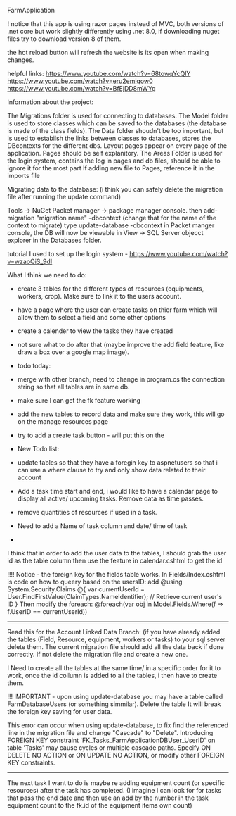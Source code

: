 FarmApplication

! notice that this app is using razor pages instead of MVC, both versions of .net core but work slightly differently
using .net 8.0, if downloading nuget files try to download version 8 of them.

the hot reload button will refresh the website is its open when making changes.

helpful links: https://www.youtube.com/watch?v=68towqYcQlY https://www.youtube.com/watch?v=eru2emiqow0 https://www.youtube.com/watch?v=BfEjDD8mWYg

Information about the project:

The Migrations folder is used for connecting to databases.
The Model folder is used to store classes which can be saved to the databases (the database is made of the class fields).
The Data folder shoudn't be too important, but is used to estabilsh the links between classes to databases, stores the DBcontexts for the different dbs.
Layout pages appear on every page of the application.
Pages should be self explanitory.
The Areas Folder is used for the login system, contains the log in pages and db files, should be able to ignore it for the most part
If adding new file to Pages, reference it in the imports file

Migrating data to the database:
(i think you can safely delete the migration file after running the update command)

Tools -> NuGet Packet manager -> package manager console. then add-migration "migration name" -dbcontext (change that for the name of the context to migrate)
type update-database -dbcontext in Packet manger console, the DB will now be viewable in View -> SQL Server objecct explorer in the Databases folder.

tutorial I used to set up the login system - https://www.youtube.com/watch?v=wzaoQiS_9dI

What I think we need to do:
- create 3 tables for the different types of resources (equipments, workers, crop). Make sure to link it to the users account.
- have a page where the user can create tasks on thier farm which will allow them to select a field and some other options
- create a calender to view the tasks they have created
- not sure what to do after that (maybe improve the add field feature, like draw a box over a google map image).

- todo today: 
- merge with other branch, need to change in program.cs the connection string so that all tables are in same db.
- make sure I can get the fk feature working 
- add the new tables to record data and make sure they work, this will go on the manage resources page
- try to add a create task button - will put this on the 


- New Todo list:
- update tables so that they have a foregin key to aspnetusers so that i can use a where clause to try and only show data related to their account
- Add a task time start and end, i would like to have a calendar page to display all active/ upcoming tasks. Remove data as time passes.
- remove quantities of resources if used in a task.
- Need to add a Name of task column and date/ time of task

- 

I think that in order to add the user data to the tables, I should grab the user id as the table column then use the feature in calendar.cshtml to get the id

!!!! Notice - the foreign key for the fields table works. In Fields/Index.cshtml is code on how to queery based on the usersID:
add @using System.Security.Claims
@{
		var currentUserId = User.FindFirstValue(ClaimTypes.NameIdentifier); // Retrieve current user's ID
}
Then modify the foreach:
@foreach(var obj in Model.Fields.Where(f => f.UserID == currentUserId))

------------------------------------------------------------------------------
Read this for the Account Linked Data Branch:
(if you have already added the tables (Field, Resource, equipment, workers or tasks) to your sql server delete them. 
The current migration file should add all the data back if done correctly. If not delete the migration file and create a new one.

I Need to create all the tables at the same time/ in a specific order for it to work, once the id collumn is added to all the tables, i then have to create them.


!!! IMPORTANT - upon using update-database you may have a table called FarmDatabaseUsers (or something simmilar). Delete the table
It will break the foreign key saving for user data.

This error can occur when using update-database, to fix find the referenced line in the migration file and change "Cascade" to "Delete".
Introducing FOREIGN KEY constraint 'FK_Tasks_FarmApplicationDBUser_UserID' on table 'Tasks' may cause cycles or multiple cascade paths. Specify ON DELETE NO ACTION or ON UPDATE NO ACTION, or modify other FOREIGN KEY constraints.




------------------------------------------------
The next task I want to do is maybe re adding equipment count (or specific resources) after the task has completed.
(I imagine I can look for for tasks that pass the end date and then use an add by the number in the task equipment count to the fk.id of the equipment items own count) 